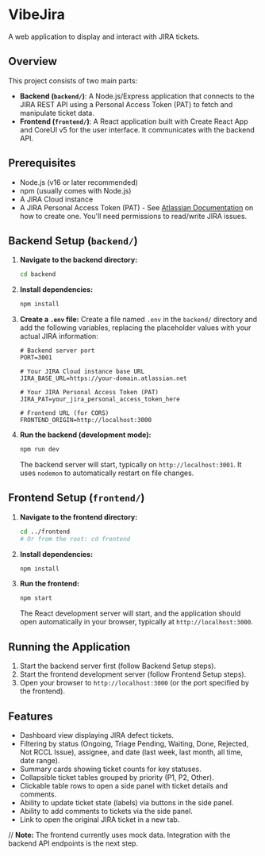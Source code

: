 # VibeJira

A web application to display and interact with JIRA tickets.

## Overview

This project consists of two main parts:

*   **Backend (`backend/`)**: A Node.js/Express application that connects to the JIRA REST API using a Personal Access Token (PAT) to fetch and manipulate ticket data.
*   **Frontend (`frontend/`)**: A React application built with Create React App and CoreUI v5 for the user interface. It communicates with the backend API.

## Prerequisites

*   Node.js (v16 or later recommended)
*   npm (usually comes with Node.js)
*   A JIRA Cloud instance
*   A JIRA Personal Access Token (PAT) - See [Atlassian Documentation](https://support.atlassian.com/atlassian-account/docs/manage-api-tokens-for-your-atlassian-account/) on how to create one. You'll need permissions to read/write JIRA issues.

## Backend Setup (`backend/`)

1.  **Navigate to the backend directory:**
    ```bash
    cd backend
    ```

2.  **Install dependencies:**
    ```bash
    npm install
    ```

3.  **Create a `.env` file:**
    Create a file named `.env` in the `backend/` directory and add the following variables, replacing the placeholder values with your actual JIRA information:

    ```dotenv
    # Backend server port
    PORT=3001

    # Your JIRA Cloud instance base URL
    JIRA_BASE_URL=https://your-domain.atlassian.net

    # Your JIRA Personal Access Token (PAT)
    JIRA_PAT=your_jira_personal_access_token_here

    # Frontend URL (for CORS)
    FRONTEND_ORIGIN=http://localhost:3000
    ```

4.  **Run the backend (development mode):**
    ```bash
    npm run dev
    ```
    The backend server will start, typically on `http://localhost:3001`. It uses `nodemon` to automatically restart on file changes.

## Frontend Setup (`frontend/`)

1.  **Navigate to the frontend directory:**
    ```bash
    cd ../frontend 
    # Or from the root: cd frontend
    ```

2.  **Install dependencies:**
    ```bash
    npm install
    ```

3.  **Run the frontend:**
    ```bash
    npm start
    ```
    The React development server will start, and the application should open automatically in your browser, typically at `http://localhost:3000`.

## Running the Application

1.  Start the backend server first (follow Backend Setup steps).
2.  Start the frontend development server (follow Frontend Setup steps).
3.  Open your browser to `http://localhost:3000` (or the port specified by the frontend).

## Features

*   Dashboard view displaying JIRA defect tickets.
*   Filtering by status (Ongoing, Triage Pending, Waiting, Done, Rejected, Not RCCL Issue), assignee, and date (last week, last month, all time, date range).
*   Summary cards showing ticket counts for key statuses.
*   Collapsible ticket tables grouped by priority (P1, P2, Other).
*   Clickable table rows to open a side panel with ticket details and comments.
*   Ability to update ticket state (labels) via buttons in the side panel.
*   Ability to add comments to tickets via the side panel.
*   Link to open the original JIRA ticket in a new tab.

// **Note:** The frontend currently uses mock data. Integration with the backend API endpoints is the next step. 
